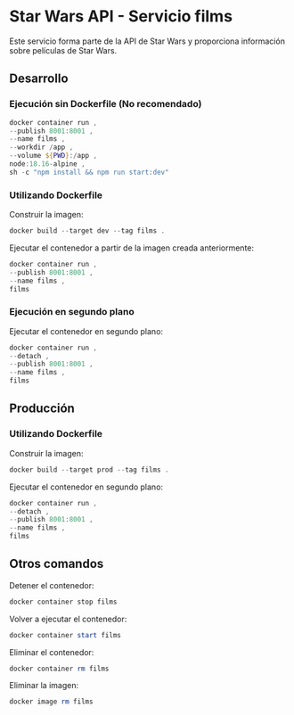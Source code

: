 # Star Wars API - Servicio films

Este servicio forma parte de la API de Star Wars y proporciona información sobre películas de Star Wars.

## Desarrollo

### Ejecución sin Dockerfile (No recomendado)

```powershell
docker container run ,
--publish 8001:8001 ,
--name films ,
--workdir /app ,
--volume ${PWD}:/app ,
node:18.16-alpine ,
sh -c "npm install && npm run start:dev"
```

### Utilizando Dockerfile

Construir la imagen:

```powershell
docker build --target dev --tag films .
```

Ejecutar el contenedor a partir de la imagen creada anteriormente:

```powershell
docker container run ,
--publish 8001:8001 ,
--name films ,
films
```

### Ejecución en segundo plano

Ejecutar el contenedor en segundo plano:

```powershell
docker container run ,
--detach ,
--publish 8001:8001 ,
--name films ,
films
```

## Producción

### Utilizando Dockerfile

Construir la imagen:

```powershell
docker build --target prod --tag films .
```

Ejecutar el contenedor en segundo plano:

```powershell
docker container run ,
--detach ,
--publish 8001:8001 ,
--name films ,
films
```

## Otros comandos

Detener el contenedor:

```powershell
docker container stop films
```

Volver a ejecutar el contenedor:

```powershell
docker container start films
```

Eliminar el contenedor:

```powershell
docker container rm films
```

Eliminar la imagen:

```powershell
docker image rm films
```